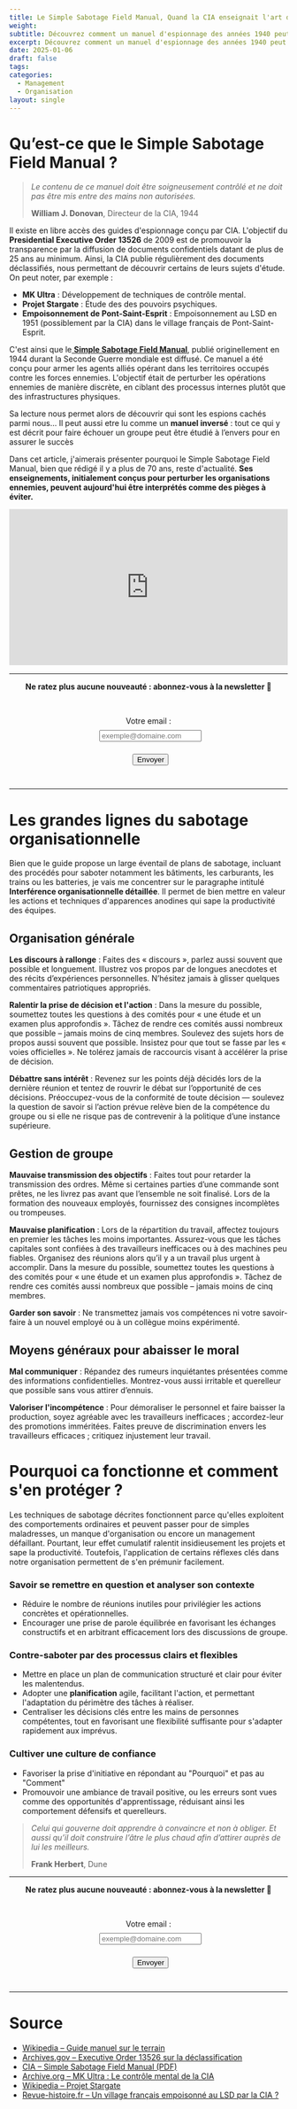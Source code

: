 ```yaml
---
title: Le Simple Sabotage Field Manual, Quand la CIA enseignait l'art du sabotage organisationnel
weight: 
subtitle: Découvrez comment un manuel d'espionnage des années 1940 peut encore influencer la gestion moderne des organisations et apprenez à déjouer ces tactiques.
excerpt: Découvrez comment un manuel d'espionnage des années 1940 peut encore influencer la gestion moderne des organisations et apprenez à déjouer ces tactiques.
date: 2025-01-06
draft: false
tags: 
categories: 
  - Management
  - Organisation
layout: single
---
```

# Qu’est-ce que le Simple Sabotage Field Manual ?

> *Le contenu de ce manuel doit être soigneusement contrôlé et ne doit pas être mis entre des mains non autorisées.*
> 
> **William J. Donovan**, Directeur de la CIA, 1944

Il existe en libre accès des guides d'espionnage conçu par CIA. L'objectif du **Presidential Executive Order 13526** de 2009 est de promouvoir la transparence par la diffusion de documents confidentiels datant de plus de 25 ans au minimum. Ainsi, la CIA publie régulièrement des documents déclassifiés, nous permettant de découvrir certains de leurs sujets d'étude. On peut noter, par exemple :

- **MK Ultra** : Développement de techniques de contrôle mental.
- **Projet Stargate** : Étude des des pouvoirs psychiques.
- **Empoisonnement de Pont-Saint-Esprit** : Empoisonnement au LSD en 1951 (possiblement par la CIA) dans le village français de Pont-Saint-Esprit.

C'est ainsi que le[ **Simple Sabotage Field Manual**](https://www.cia.gov/static/5c875f3ec660e092cf893f60b4a288df/SimpleSabotage.pdf), publié originellement en 1944 durant la Seconde Guerre mondiale est diffusé. Ce manuel a été conçu pour armer les agents alliés opérant dans les territoires occupés contre les forces ennemies. L'objectif était de perturber les opérations ennemies de manière discrète, en ciblant des processus internes plutôt que des infrastructures physiques.

Sa lecture nous permet alors de découvrir qui sont les espions cachés parmi nous... Il peut aussi etre lu comme un **manuel inversé** : tout ce qui y est décrit pour faire échouer un groupe peut être étudié à l’envers pour en assurer le succès

Dans cet article, j'aimerais présenter pourquoi le Simple Sabotage Field Manual, bien que rédigé il y a plus de 70 ans, reste d'actualité. **Ses enseignements, initialement conçus pour perturber les organisations ennemies, peuvent aujourd'hui être interprétés comme des pièges à éviter.**


<div style="width:100%;height:0;padding-bottom:56%;position:relative;"><iframe src="https://giphy.com/embed/orUDTj9Q5TMzTdB892" width="100%" height="100%" style="position:absolute" frameBorder="0" class="giphy-embed" allowFullScreen></iframe></div><p><a href="https://giphy.com/gifs/orUDTj9Q5TMzTdB892"></a></p>

---

<div style="text-align: center;">

**Ne ratez plus aucune nouveauté : abonnez-vous à la newsletter 👋**

<form action="https://formspree.io/f/xwpkgwjd" method="POST" style="display:inline-block;">

  <label for="email" style="display:block; margin-bottom:0.5rem;">Votre email :</label>
  <input type="email" name="email" id="email" placeholder="exemple@domaine.com" required style="margin-bottom:0.5rem;">

  <button type="submit">Envoyer</button>
</form>
</div>

---

# Les grandes lignes du sabotage organisationnelle

Bien que le guide propose un large éventail de plans de sabotage, incluant des procédés pour saboter notamment les bâtiments, les carburants, les trains ou les batteries, je vais me concentrer sur le paragraphe intitulé **Interférence organisationnelle détaillée**. Il permet de bien mettre en valeur les actions et techniques d'apparences anodines qui sape la productivité des équipes. 

## Organisation générale

**Les discours à rallonge** : Faites des « discours », parlez aussi souvent que possible et longuement. Illustrez vos propos par de longues anecdotes et des récits d’expériences personnelles. N’hésitez jamais à glisser quelques commentaires patriotiques appropriés.

**Ralentir la prise de décision et l'action** : Dans la mesure du possible, soumettez toutes les questions à des comités pour « une étude et un examen plus approfondis ». Tâchez de rendre ces comités aussi nombreux que possible – jamais moins de cinq membres. Soulevez des sujets hors de propos aussi souvent que possible. Insistez pour que tout se fasse par les « voies officielles ». Ne tolérez jamais de raccourcis visant à accélérer la prise de décision.

**Débattre sans intérêt** : Revenez sur les points déjà décidés lors de la dernière réunion et tentez de rouvrir le débat sur l’opportunité de ces décisions. Préoccupez-vous de la conformité de toute décision — soulevez la question de savoir si l’action prévue relève bien de la compétence du groupe ou si elle ne risque pas de contrevenir à la politique d’une instance supérieure.

## Gestion de groupe

**Mauvaise transmission des objectifs** : Faites tout pour retarder la transmission des ordres. Même si certaines parties d’une commande sont prêtes, ne les livrez pas avant que l’ensemble ne soit finalisé. Lors de la formation des nouveaux employés, fournissez des consignes incomplètes ou trompeuses.

**Mauvaise planification** : Lors de la répartition du travail, affectez toujours en premier les tâches les moins importantes. Assurez-vous que les tâches capitales sont confiées à des travailleurs inefficaces ou à des machines peu fiables. Organisez des réunions alors qu’il y a un travail plus urgent à accomplir. Dans la mesure du possible, soumettez toutes les questions à des comités pour « une étude et un examen plus approfondis ». Tâchez de rendre ces comités aussi nombreux que possible – jamais moins de cinq membres.

**Garder son savoir** : Ne transmettez jamais vos compétences ni votre savoir-faire à un nouvel employé ou à un collègue moins expérimenté.
## Moyens généraux pour abaisser le moral

**Mal communiquer** : Répandez des rumeurs inquiétantes présentées comme des informations confidentielles. Montrez-vous aussi irritable et querelleur que possible sans vous attirer d’ennuis.

**Valoriser l'incompétence** : Pour démoraliser le personnel et faire baisser la production, soyez agréable avec les travailleurs inefficaces ; accordez-leur des promotions imméritées. Faites preuve de discrimination envers les travailleurs efficaces ; critiquez injustement leur travail.
# Pourquoi ca fonctionne et comment s'en protéger ? 

Les techniques de sabotage décrites fonctionnent parce qu'elles exploitent des comportements ordinaires et peuvent passer pour de simples maladresses, un manque d'organisation ou encore un management défaillant. Pourtant, leur effet cumulatif ralentit insidieusement les projets et sape la productivité. Toutefois, l'application de certains réflexes clés dans notre organisation permettent de s'en prémunir facilement. 
### Savoir se remettre en question et analyser son contexte

- Réduire le nombre de réunions inutiles pour privilégier les actions concrètes et opérationnelles.
- Encourager une prise de parole équilibrée en favorisant les échanges constructifs et en arbitrant efficacement lors des discussions de groupe.
### Contre-saboter par des processus clairs et flexibles

- Mettre en place un plan de communication structuré et clair pour éviter les malentendus. 
- Adopter une **planification** agile, facilitant l'action, et permettant l'adaptation du périmètre des tâches à réaliser.
- Centraliser les décisions clés entre les mains de personnes compétentes, tout en favorisant une flexibilité suffisante pour s'adapter rapidement aux imprévus.

### Cultiver une culture de confiance

- Favoriser la prise d'initiative en répondant au "Pourquoi" et pas au "Comment"
- Promouvoir une ambiance de travail positive, ou les erreurs sont vues comme des opportunités d'apprentissage, réduisant ainsi les comportement défensifs et querelleurs. 

>*Celui qui gouverne doit apprendre à convaincre et non à obliger. Et aussi qu’il doit construire l’âtre le plus chaud afin d’attirer auprès de lui les meilleurs.* 
>
>**Frank Herbert**, Dune

---

<div style="text-align: center;">

**Ne ratez plus aucune nouveauté : abonnez-vous à la newsletter 👋**

<form action="https://formspree.io/f/xwpkgwjd" method="POST" style="display:inline-block;">

  <label for="email" style="display:block; margin-bottom:0.5rem;">Votre email :</label>
  <input type="email" name="email" id="email" placeholder="exemple@domaine.com" required style="margin-bottom:0.5rem;">

  <button type="submit">Envoyer</button>
</form>
</div>

---

# Source

- [Wikipedia – Guide manuel sur le terrain](https://fr.wikipedia.org/wiki/)
- [Archives.gov – Executive Order 13526 sur la déclassification](https://www.archives.gov/isoo/policy-documents/cnsi-eo.html)
- [CIA – Simple Sabotage Field Manual (PDF)](https://www.cia.gov/static/5c875f3ec660e092cf893f60b4a288df/SimpleSabotage.pdf)
- [Archive.org – MK Ultra : Le contrôle mental de la CIA](https://archive.org/details/mk-ultra-le-controle-mental-de-la-cia-2015?utm_source=chatgpt.com)
- [Wikipedia – Projet Stargate](https://fr.wikipedia.org/wiki/Stargate_Project?utm_source=chatgpt.com)
- [Revue-histoire.fr – Un village français empoisonné au LSD par la CIA ?](https://revue-histoire.fr/histoire-contemporaine/un-village-francais-empoisonne-au-lsd-par-la-cia/?utm_source=chatgpt.com)






